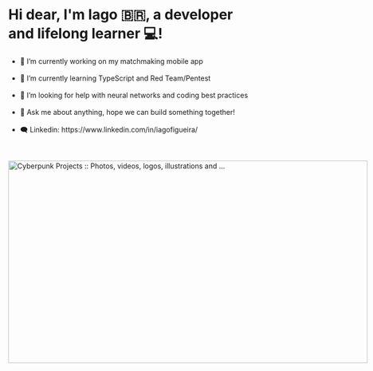 <h1 align="left">Hi dear, I'm Iago 🇧🇷, a developer and lifelong learner 💻! </h1>
<ul>
  <li>🔭 I’m currently working on my matchmaking mobile app</li>
  <br>
  <li>🌱 I’m currently learning TypeScript and Red Team/Pentest</li>
  <br>
  <li>🤔 I’m looking for help with neural networks and coding best practices</li>
  <br>
  <li>💬 Ask me about anything, hope we can build something together!</li>
  <br>
  <li>🗨️ Linkedin: https://www.linkedin.com/in/iagofigueira/</li>
</ul>

<br>
<br>

<img src="https://i.pinimg.com/originals/f1/ed/a4/f1eda4768df8d8135c779772f2833e88.gif" jsaction="VQAsE" class="sFlh5c pT0Scc iPVvYb" style="max-width: 1400px; height: 406px; margin: 0px; width: 721px;" alt="Cyberpunk Projects :: Photos, videos, logos, illustrations and ..." jsname="kn3ccd">
